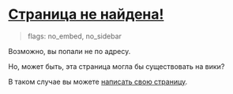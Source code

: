 # [Страница не найдена!](#not-found)

> flags: no_embed, no_sidebar

Возможно, вы попали не по адресу.

Но, может быть, эта страница могла бы существовать на вики?

В таком случае вы можете [написать свою страницу](https://github.com/KoolTechTricks/website).
